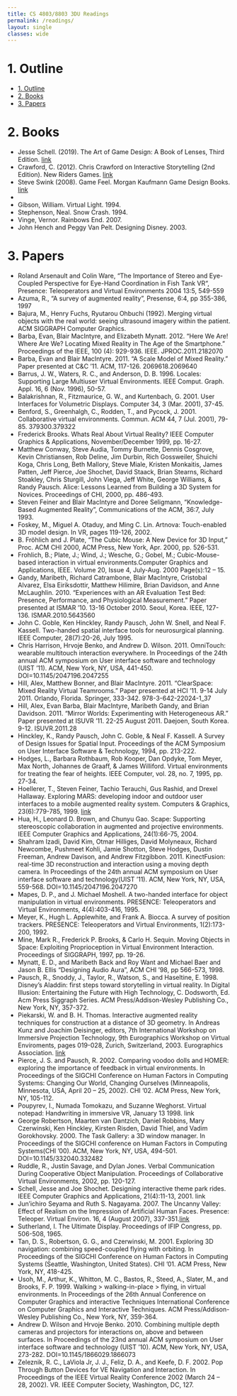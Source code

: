 ```yaml
---
title: CS 4803/8803 3DU Readings
permalink: /readings/
layout: single
classes: wide
---
```


# 1. Outline
<!-- TOC -->

- [1. Outline](#1-outline)
- [2. Books](#2-books)
- [3. Papers](#3-papers)

<!-- /TOC -->
 
# 2. Books
- Jesse Schell. (2019). The Art of Game Design: A Book of Lenses, Third Edition. [link](https://www.amazon.com/Art-Game-Design-Lenses-Third/dp/1138632058/ref=sr_1_1?crid=1A6FYPO5OKUUL&keywords=jesse+schell+the+art+of+game+design+a+book+of+lenses&qid=1578948538&sprefix=jesse+schel%2Caps%2C155&sr=8-1)
- Crawford, C. (2012).  Chris Crawford on Interactive Storytelling (2nd Edition).  New Riders Games. [link](https://www.amazon.com/Chris-Crawford-Interactive-Storytelling-2nd/dp/0321864972/ref=sr_1_1?keywords=Chris+Crawford+on+Interactive+Storytelling&qid=1578947355&sr=8-1)
- Steve Swink (2008).  Game Feel.  Morgan Kaufmann Game Design Books. [link](https://www.amazon.com/Game-Feel-Designers-Virtual-Sensation/dp/0123743281/ref=sr_1_1?ie=UTF8&s=books&qid=1212966374&sr=8-1)
- 
- Gibson, William.  Virtual Light. 1994.
- Stephenson, Neal.  Snow Crash.  1994.
- Vinge, Vernor.  Rainbows End.  2007.
- John Hench and Peggy Van Pelt. Designing Disney. 2003.

# 3. Papers

- Roland Arsenault and Colin Ware, “The Importance of Stereo and Eye-Coupled Perspective for Eye-Hand Coordination in Fish Tank VR“, Presence: Teleoperators and Virtual Environments 2004 13:5, 549-559
- Azuma, R., “A survey of augmented reality”, Presense, 6:4, pp 355-386, 1997
- Bajura, M., Henry Fuchs, Ryutarou Ohbuchi (1992). Merging virtual objects with the real world: seeing ultrasound imagery within the patient. ACM SIGGRAPH Computer Graphics.
- Barba, Evan, Blair MacIntyre, and Elizabeth Mynatt. 2012. “Here We Are! Where Are We? Locating Mixed Reality in The Age of the Smartphone.” Proceedings of the IEEE, 100 (4): 929-936. IEEE. JPROC.2011.2182070
- Barba, Evan and Blair MacIntyre. 2011. “A Scale Model of Mixed Reality.” Paper presented at C&C ’11. ACM, 117-126. 2069618.2069640
- Barrus, J. W., Waters, R. C., and Anderson, D. B. 1996. Locales: Supporting Large Multiuser Virtual Environments. IEEE Comput. Graph. Appl. 16, 6 (Nov. 1996), 50-57.  
- Balakrishnan, R., Fitzmaurice, G. W., and Kurtenbach, G. 2001. User Interfaces for Volumetric Displays. Computer 34, 3 (Mar. 2001), 37-45. 
- Benford, S., Greenhalgh, C., Rodden, T., and Pycock, J. 2001. Collaborative virtual environments. Commun. ACM 44, 7 (Jul. 2001), 79-85. 379300.379322
- Frederick Brooks. Whats Real About Virtual Reality? IEEE Computer Graphics & Applications, November/December 1999, pp. 16-27. 
- Matthew Conway, Steve Audia, Tommy Burnette, Dennis Cosgrove, Kevin Christiansen, Rob Deline, Jim Durbin, Rich Gossweiler, Shuichi Koga, Chris Long, Beth Mallory, Steve Miale, Kristen Monkaitis, James Patten, Jeff Pierce, Joe Shochet, David Staack, Brian Stearns, Richard Stoakley, Chris Sturgill, John Viega, Jeff White, George Williams, & Randy Pausch. Alice: Lessons Learned from Building a 3D System for Novices. Proceedings of CHI, 2000, pp. 486-493. 
- Steven Feiner and Blair MacIntyre and Doree Seligmann, “Knowledge-Based Augmented Reality”, Communications of the ACM, 36:7, July 1993.
- Foskey, M., Miguel A. Otaduy, and Ming C. Lin. Artnova: Touch-enabled 3D model design. In VR, pages 119-126, 2002.  
- B. Fröhlich and J. Plate, “The Cubic Mouse: A New Device for 3D Input,” Proc. ACM CHI 2000, ACM Press, New York, Apr. 2000, pp. 526-531.
- Frohlich, B.; Plate, J.; Wind, J.; Wesche, G.; Gobel, M.;  Cubic-Mouse-based interaction in virtual environments.Computer Graphics and Applications, IEEE.  Volume 20,  Issue 4,  July-Aug. 2000 Page(s):12 – 15.  
- Gandy, Maribeth, Richard Catrambone, Blair MacIntyre, Cristobal Alvarez, Elsa Eiriksdottir, Matthew Hilimire, Brian Davidson, and Anne McLaughlin. 2010. “Experiences with an AR Evaluation Test Bed: Presence, Performance, and Physiological Measurement.” Paper presented at ISMAR ’10. 13-16 October 2010. Seoul, Korea. IEEE, 127-136. ISMAR.2010.5643560
- John C. Goble, Ken Hinckley, Randy Pausch, John W. Snell, and Neal F. Kassell. Two-handed spatial interface tools for neurosurgical planning. IEEE Computer, 28(7):20-26, July 1995.
- Chris Harrison, Hrvoje Benko, and Andrew D. Wilson. 2011. OmniTouch: wearable multitouch interaction everywhere. In Proceedings of the 24th annual ACM symposium on User interface software and technology (UIST ’11). ACM, New York, NY, USA, 441-450. DOI=10.1145/2047196.2047255 
- Hill, Alex, Matthew Bonner, and Blair MacIntyre. 2011. “ClearSpace: Mixed Reality Virtual Teamrooms.” Paper presented at HCI ’11. 9-14 July 2011. Orlando, Florida. Springer, 333-342. 978-3-642-22024-1_37
- Hill, Alex, Evan Barba, Blair MacIntyre, Maribeth Gandy, and Brian Davidson. 2011. “Mirror Worlds: Experimenting with Heterogeneous AR.” Paper presented at ISUVR ’11. 22-25 August 2011. Daejoen, South Korea. 9-12. ISUVR.2011.28
- Hinckley, K., Randy Pausch, John C. Goble, & Neal F. Kassell. A Survey of Design Issues for Spatial Input. Proceedings of the ACM Symposium on User Interface Software & Technology, 1994, pp. 213-222.
- Hodges, L., Barbara Rothbaum, Rob Kooper, Dan Opdyke, Tom Meyer, Max North, Johannes de Graaff, & James Williford. Virtual environments for treating the fear of heights. IEEE Computer, vol. 28, no. 7, 1995, pp. 27-34.
- Hoellerer, T., Steven Feiner, Tachio Terauchi, Gus Rashid, and Drexel Hallaway. Exploring MARS: developing indoor and outdoor user interfaces to a mobile augmented reality system. Computers & Graphics, 23(6):779-785, 1999. [link](http://www1.cs.columbia.edu/graphics/publications/hollerer-1999-candg.pdf)
- Hua, H., Leonard D. Brown, and Chunyu Gao. Scape: Supporting stereoscopic collaboration in augmented and projective environments. IEEE Computer Graphics and Applications, 24(1):66-75, 2004.
- Shahram Izadi, David Kim, Otmar Hilliges, David Molyneaux, Richard Newcombe, Pushmeet Kohli, Jamie Shotton, Steve Hodges, Dustin Freeman, Andrew Davison, and Andrew Fitzgibbon. 2011. KinectFusion: real-time 3D reconstruction and interaction using a moving depth camera. In Proceedings of the 24th annual ACM symposium on User interface software and technology(UIST ’11). ACM, New York, NY, USA, 559-568. DOI=10.1145/2047196.2047270  
- Mapes, D. P., and J. Michael Moshell. A two-handed interface for object manipulation in virtual environments. PRESENCE: Teleoperators and Virtual Environments, 4(4):403-416, 1995.
- Meyer, K., Hugh L. Applewhite, and Frank A. Biocca. A survey of position trackers. PRESENCE: Teleoperators and Virtual Environments, 1(2):173-200, 1992.
- Mine, Mark R., Frederick P. Brooks, & Carlo H. Sequin. Moving Objects in Space: Exploiting Proprioception in Virtual Environment Interaction. Proceedings of SIGGRAPH, 1997, pp. 19-26.
- Mynatt, E. D., and Maribeth Back and Roy Want and Michael Baer and Jason B. Ellis “Designing Audio Aura”, ACM CHI ’98, pp 566-573, 1998.
- Pausch, R., Snoddy, J., Taylor, R., Watson, S., and Haseltine, E. 1998. Disney’s Aladdin: first steps toward storytelling in virtual reality. In Digital Illusion: Entertaining the Future with High Technology, C. Dodsworth, Ed. Acm Press Siggraph Series. ACM Press/Addison-Wesley Publishing Co., New York, NY, 357-372.
- Piekarski, W. and B. H. Thomas. Interactive augmented reality techniques for construction at a distance of 3D geometry. In Andreas Kunz and Joachim Deisinger, editors, 7th International Workshop on Immersive Projection Technology, 9th Eurographics Workshop on Virtual Enviroments, pages 019-028, Zurich, Switzerland, 2003. Eurographics Association. [link](http://www.tinmith.net/papers/piekarski-ipt-egve-2003.pdf)
- Pierce, J. S. and Pausch, R. 2002. Comparing voodoo dolls and HOMER: exploring the importance of feedback in virtual environments. In Proceedings of the SIGCHI Conference on Human Factors in Computing Systems: Changing Our World, Changing Ourselves (Minneapolis, Minnesota, USA, April 20 – 25, 2002). CHI ’02. ACM Press, New York, NY, 105-112.
- Poupyrev, I., Numada Tomokazu, and Suzanne Weghorst. Virtual notepad: Handwriting in immersive VR, January 13 1998. link
- George Robertson, Maarten van Dantzich, Daniel Robbins, Mary Czerwinski, Ken Hinckley, Kirsten Risden, David Thiel, and Vadim Gorokhovsky. 2000. The Task Gallery: a 3D window manager. In Proceedings of the SIGCHI conference on Human Factors in Computing Systems(CHI ’00). ACM, New York, NY, USA, 494-501. DOI=10.1145/332040.332482
- Ruddle, R., Justin Savage, and Dylan Jones. Verbal Communication During Cooperative Object Manipulation. Proceedings of Collaborative Virtual Environments, 2002, pp. 120-127.
- Schell, Jesse and Joe Shochet. Designing interactive theme park rides. IEEE Computer Graphics and Applications, 21(4):11-13, 2001. link
- Jun’ichiro Seyama and Ruth S. Nagayama. 2007. The Uncanny Valley: Effect of Realism on the Impression of Artificial Human Faces. Presence: Teleoper. Virtual Environ. 16, 4 (August 2007), 337-351.[link](http://www.mitpressjournals.org/doi/pdf/10.1162/pres.16.4.337)
- Sutherland, I.  The Ultimate Display. Proceedings of IFIP Congress, pp. 506-508, 1965. 
- Tan, D. S., Robertson, G. G., and Czerwinski, M. 2001. Exploring 3D navigation: combining speed-coupled flying with orbiting. In Proceedings of the SIGCHI Conference on Human Factors in Computing Systems (Seattle, Washington, United States). CHI ’01. ACM Press, New York, NY, 418-425.
- Usoh, M., Arthur, K., Whitton, M. C., Bastos, R., Steed, A., Slater, M., and Brooks, F. P. 1999. Walking > walking-in-place > flying, in virtual environments. In Proceedings of the 26th Annual Conference on Computer Graphics and interactive Techniques International Conference on Computer Graphics and Interactive Techniques. ACM Press/Addison-Wesley Publishing Co., New York, NY, 359-364.
- Andrew D. Wilson and Hrvoje Benko. 2010. Combining multiple depth cameras and projectors for interactions on, above and between surfaces. In Proceedings of the 23nd annual ACM symposium on User interface software and technology (UIST ’10). ACM, New York, NY, USA, 273-282. DOI=10.1145/1866029.1866073 
- Zeleznik, R. C., LaViola Jr, J. J., Feliz, D. A., and Keefe, D. F. 2002. Pop Through Button Devices for VE Navigation and Interaction. In Proceedings of the IEEE Virtual Reality Conference 2002 (March 24 – 28, 2002). VR. IEEE Computer Society, Washington, DC, 127.

